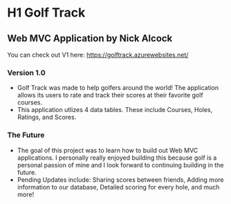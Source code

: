 # H1 Golf Track
## Web MVC Application by Nick Alcock

You can check out V1 here: https://golftrack.azurewebsites.net/

### Version 1.0
- Golf Track was made to help golfers around the world! The application allows its users to rate and track their scores at their favorite golf courses. 
- This application utlizes 4 data tables. These include Courses, Holes, Ratings, and Scores.

### The Future
- The goal of this project was to learn how to build out Web MVC applications. I personally really enjoyed building this because golf is a personal passion of mine and I look forward to continuing building in the future.
- Pending Updates include: Sharing scores between friends, Adding more information to our database, Detailed scoring for every hole, and much more!

